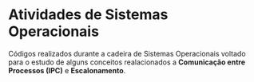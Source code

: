 # Atividades de Sistemas Operacionais
Códigos realizados durante a cadeira de Sistemas Operacionais voltado para o estudo de alguns conceitos realacionados a <strong>Comunicação entre Processos (IPC)</strong> e <strong>Escalonamento</strong>.
